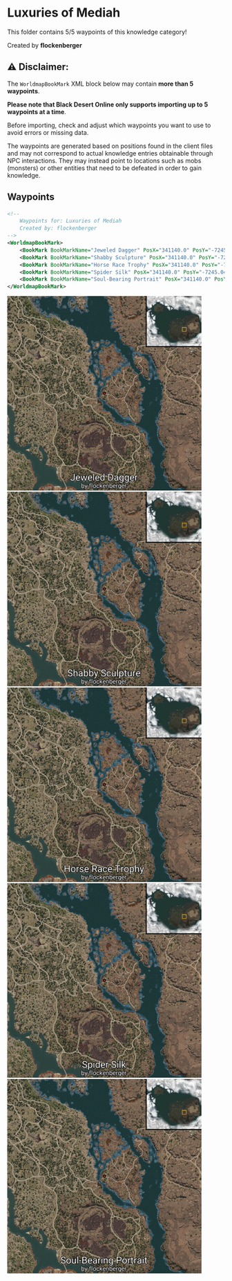 # Luxuries of Mediah

This folder contains 5/5 waypoints of this knowledge category!


Created by **flockenberger**

## ⚠️ Disclaimer:
The `WorldmapBookMark` XML block below may contain **more than 5 waypoints**.

**Please note that Black Desert Online only supports importing up to 5 waypoints at a time**.

Before importing, check and adjust which waypoints you want to use to avoid errors or missing data.

The waypoints are generated based on positions found in the client files and may not correspond to actual knowledge entries obtainable through NPC interactions.
They may instead point to locations such as mobs (monsters) or other entities that need to be defeated in order to gain knowledge.

## Waypoints
```xml
<!--
    Waypoints for: Luxuries of Mediah
    Created by: flockenberger
-->
<WorldmapBookMark>
    <BookMark BookMarkName="Jeweled Dagger" PosX="341140.0" PosY="-7245.0498046875" PosZ="-64886.30078125" />
    <BookMark BookMarkName="Shabby Sculpture" PosX="341140.0" PosY="-7245.0498046875" PosZ="-64886.30078125" />
    <BookMark BookMarkName="Horse Race Trophy" PosX="341140.0" PosY="-7245.0498046875" PosZ="-64886.30078125" />
    <BookMark BookMarkName="Spider Silk" PosX="341140.0" PosY="-7245.0498046875" PosZ="-64886.30078125" />
    <BookMark BookMarkName="Soul-Bearing Portrait" PosX="341140.0" PosY="-7245.0498046875" PosZ="-64886.30078125" />
</WorldmapBookMark>
```

<img src="./Luxuries of Mediah_Jeweled Dagger_Preview.webp" width="450"/> <img src="./Luxuries of Mediah_Shabby Sculpture_Preview.webp" width="450"/> <img src="./Luxuries of Mediah_Horse Race Trophy_Preview.webp" width="450"/> <img src="./Luxuries of Mediah_Spider Silk_Preview.webp" width="450"/> <img src="./Luxuries of Mediah_Soul-Bearing Portrait_Preview.webp" width="450"/> 